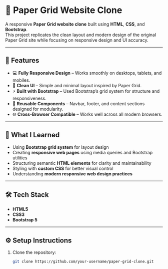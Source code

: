 # 📰 Paper Grid Website Clone

A responsive **Paper Grid website clone** built using **HTML**, **CSS**, and **Bootstrap**.  
This project replicates the clean layout and modern design of the original Paper Grid site while focusing on responsive design and UI accuracy.

---

## 🚀 Features

- 💻 **Fully Responsive Design** – Works smoothly on desktops, tablets, and mobiles.  
- 🎨 **Clean UI** – Simple and minimal layout inspired by Paper Grid.  
- ⚡ **Built with Bootstrap** – Used Bootstrap’s grid system for structure and responsiveness.  
- 🧱 **Reusable Components** – Navbar, footer, and content sections designed for modularity.  
- 🌐 **Cross-Browser Compatible** – Works well across all modern browsers.

---

## 🧠 What I Learned

- Using **Bootstrap grid system** for layout design  
- Creating **responsive web pages** using media queries and Bootstrap utilities  
- Structuring semantic **HTML elements** for clarity and maintainability  
- Styling with **custom CSS** for better visual control  
- Understanding **modern responsive web design practices**

---

## 🛠️ Tech Stack

- **HTML5**  
- **CSS3**  
- **Bootstrap 5**

---

## ⚙️ Setup Instructions

1. Clone the repository:
   ```bash
   git clone https://github.com/your-username/paper-grid-clone.git
